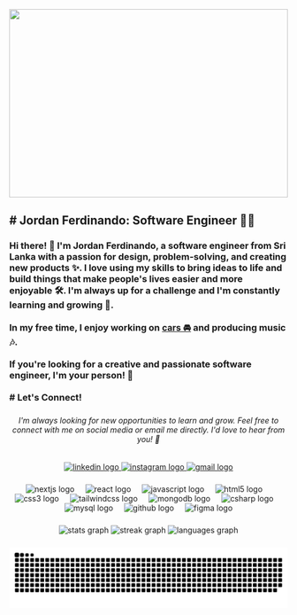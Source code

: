 

<img style="object-fit: cover;" align="center" width="100%" height="340" src="https://i.pinimg.com/originals/4a/70/5e/4a705e028bb9f5d50995e68c791fb10a.gif" />


###

<h2 align="left"># Jordan Ferdinando: Software Engineer 👨‍💻</h2>

###

<h3 align="left">Hi there! 👋 I'm Jordan Ferdinando, a software engineer from Sri Lanka with a passion for design, problem-solving, and creating new products ✨. I love using my skills to bring ideas to life and build things that make people's lives easier and more enjoyable 🛠️. I'm always up for a challenge and I'm constantly learning and growing 🚀.<br><br>In my free time, I enjoy working on <a href="https://www.instagram.com/skyethecorona/" style="transition: font-size 0.3s; font-size: 16px;">cars 🚘</a>
 and producing music 🎶.<br><br>If you're looking for a creative and passionate software engineer, I'm your person! 🚀<br><br># Let's Connect!</h3>


###

<h6 align="center">I'm always looking for new opportunities to learn and grow. Feel free to connect with me on social media or email me directly. I'd love to hear from you! 👋</h6>

###

<div align="center">
  <a href="https://www.linkedin.com/in/jordan-ferdinando-954853236/" target="_blank">
    <img src="https://img.shields.io/static/v1?message=LinkedIn&logo=linkedin&label=&color=0077B5&logoColor=white&labelColor=&style=for-the-badge" height="35" alt="linkedin logo"  />
  </a>
  <a href="https://www.instagram.com/jordan_jdy/" target="_blank">
    <img src="https://img.shields.io/static/v1?message=Instagram&logo=instagram&label=&color=E4405F&logoColor=white&labelColor=&style=for-the-badge" height="35" alt="instagram logo"  />
  </a>
  <a href="mailto:jordanjdyydj@gmail.com" target="_blank">
    <img src="https://img.shields.io/static/v1?message=Gmail&logo=gmail&label=&color=D14836&logoColor=white&labelColor=&style=for-the-badge" height="35" alt="gmail logo"  />
  </a>
</div>

###

<div align="center">
  <img src="https://skillicons.dev/icons?i=nextjs" height="30" alt="nextjs logo"  />
  <img width="12" />
  <img src="https://cdn.jsdelivr.net/gh/devicons/devicon/icons/react/react-original.svg" height="30" alt="react logo"  />
  <img width="12" />
  <img src="https://cdn.jsdelivr.net/gh/devicons/devicon/icons/javascript/javascript-original.svg" height="30" alt="javascript logo"  />
  <img width="12" />
  <img src="https://cdn.jsdelivr.net/gh/devicons/devicon/icons/html5/html5-original.svg" height="30" alt="html5 logo"  />
  <img width="12" />
  <img src="https://cdn.jsdelivr.net/gh/devicons/devicon/icons/css3/css3-original.svg" height="30" alt="css3 logo"  />
  <img width="12" />
  <img src="https://cdn.simpleicons.org/tailwindcss/06B6D4" height="30" alt="tailwindcss logo"  />
  <img width="12" />
  <img src="https://cdn.simpleicons.org/mongodb/47A248" height="30" alt="mongodb logo"  />
  <img width="12" />
  <img src="https://cdn.simpleicons.org/csharp/239120" height="30" alt="csharp logo"  />
  <img width="12" />
  <img src="https://cdn.simpleicons.org/mysql/4479A1" height="30" alt="mysql logo"  />
  <img width="12" />
  <img src="https://cdn.simpleicons.org/github/181717" height="30" alt="github logo"  />
  <img width="12" />
  <img src="https://skillicons.dev/icons?i=figma" height="30" alt="figma logo"  />
</div>

###

<div align="center">
  <img src="https://github-readme-stats.vercel.app/api?username=Jordandotdev&hide_title=false&hide_rank=false&show_icons=true&include_all_commits=true&count_private=true&disable_animations=false&theme=radical&locale=en&hide_border=false" height="150" alt="stats graph"  />
  <img src="https://streak-stats.demolab.com?user=Jordandotdev&locale=en&mode=daily&theme=radical&hide_border=false&border_radius=5" height="150" alt="streak graph"  />
  <img src="https://github-readme-stats.vercel.app/api/top-langs?username=Jordandotdev&locale=en&hide_title=false&layout=compact&card_width=320&langs_count=5&theme=radical&hide_border=false" height="150" alt="languages graph"  />
</div>

###

<img align="center" src="https://raw.githubusercontent.com/Jordandotdev/Jordandotdev/output/snake.svg" alt="Snake animation" />

###

